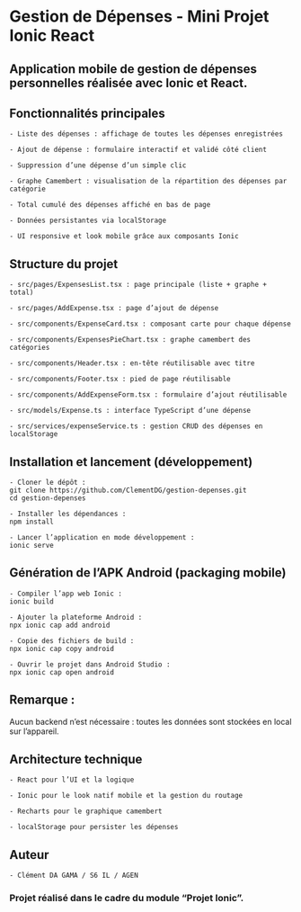 # Gestion de Dépenses - Mini Projet Ionic React

## Application mobile de gestion de dépenses personnelles réalisée avec Ionic et React.

## Fonctionnalités principales

    - Liste des dépenses : affichage de toutes les dépenses enregistrées

    - Ajout de dépense : formulaire interactif et validé côté client

    - Suppression d’une dépense d’un simple clic

    - Graphe Camembert : visualisation de la répartition des dépenses par catégorie

    - Total cumulé des dépenses affiché en bas de page

    - Données persistantes via localStorage

    - UI responsive et look mobile grâce aux composants Ionic

## Structure du projet

    - src/pages/ExpensesList.tsx : page principale (liste + graphe + total)

    - src/pages/AddExpense.tsx : page d’ajout de dépense

    - src/components/ExpenseCard.tsx : composant carte pour chaque dépense

    - src/components/ExpensesPieChart.tsx : graphe camembert des catégories

    - src/components/Header.tsx : en-tête réutilisable avec titre

    - src/components/Footer.tsx : pied de page réutilisable

    - src/components/AddExpenseForm.tsx : formulaire d’ajout réutilisable

    - src/models/Expense.ts : interface TypeScript d’une dépense

    - src/services/expenseService.ts : gestion CRUD des dépenses en localStorage

## Installation et lancement (développement)

    - Cloner le dépôt :
    git clone https://github.com/ClementDG/gestion-depenses.git
    cd gestion-depenses

    - Installer les dépendances :
    npm install

    - Lancer l’application en mode développement :
    ionic serve

## Génération de l’APK Android (packaging mobile)

    - Compiler l’app web Ionic :
    ionic build

    - Ajouter la plateforme Android :
    npx ionic cap add android

    - Copie des fichiers de build :
    npx ionic cap copy android

    - Ouvrir le projet dans Android Studio :
    npx ionic cap open android

## Remarque :

Aucun backend n’est nécessaire : toutes les données sont stockées en local sur l’appareil.

## Architecture technique

    - React pour l’UI et la logique

    - Ionic pour le look natif mobile et la gestion du routage

    - Recharts pour le graphique camembert

    - localStorage pour persister les dépenses

## Auteur

    - Clément DA GAMA / S6 IL / AGEN

### Projet réalisé dans le cadre du module “Projet Ionic”.